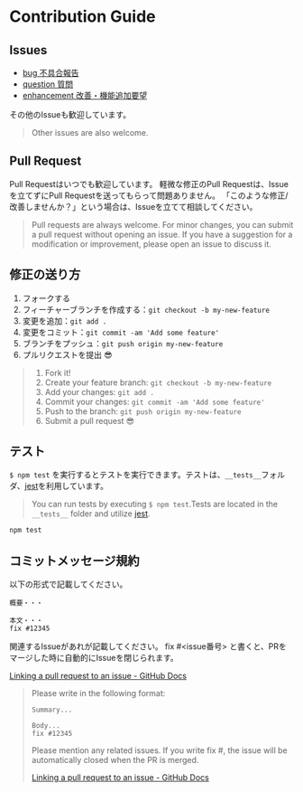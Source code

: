 # Contribution Guide

## Issues

* [bug 不具合報告](https://github.com/maskedeng-tom/use-css/labels/bug)
* [question 質問](https://github.com/maskedeng-tom/use-css/labels/question)
* [enhancement 改善・機能追加要望](https://github.com/maskedeng-tom/use-css/labels/enhancement)

その他のIssueも歓迎しています。

> Other issues are also welcome.

## Pull Request

Pull Requestはいつでも歓迎しています。
軽微な修正のPull Requestは、Issueを立てずにPull Requestを送ってもらって問題ありません。
「このような修正/改善しませんか？」という場合は、Issueを立てて相談してください。

> Pull requests are always welcome.
> For minor changes, you can submit a pull request without opening an issue.
> If you have a suggestion for a modification or improvement, please open an issue to discuss it.

## 修正の送り方

1. フォークする  
2. フィーチャーブランチを作成する：`git checkout -b my-new-feature`  
3. 変更を追加：`git add .`  
4. 変更をコミット：`git commit -am 'Add some feature'`  
5. ブランチをプッシュ：`git push origin my-new-feature`  
6. プルリクエストを提出 :sunglasses:  

> 1. Fork it!
> 2. Create your feature branch: `git checkout -b my-new-feature`
> 3. Add your changes: `git add .`
> 4. Commit your changes: `git commit -am 'Add some feature'`
> 5. Push to the branch: `git push origin my-new-feature`
> 6. Submit a pull request :sunglasses:

## テスト

`$ npm test` を実行するとテストを実行できます。テストは、`__tests__`フォルダ、[jest](https://jestjs.io/ja/)を利用しています。

> You can run tests by executing `$ npm test`.Tests are located in the `__tests__` folder and utilize [jest](https://jestjs.io/ja/).

```sh
npm test
```

## コミットメッセージ規約

以下の形式で記載してください。

```text
概要・・・

本文・・・
fix #12345
```

関連するIssueがあれが記載してください。
fix #<issue番号> と書くと、PRをマージした時に自動的にIssueを閉じられます。

[Linking a pull request to an issue - GitHub Docs](https://docs.github.com/en/issues/tracking-your-work-with-issues/linking-a-pull-request-to-an-issue)

> Please write in the following format:
>
> ```text
> Summary...
> 
> Body...
> fix #12345
> ```
>
> Please mention any related issues.
> If you write fix #<issue number>, the issue will be automatically closed when the PR is merged.
>
> [Linking a pull request to an issue - GitHub Docs](https://docs.github.com/en/issues/tracking-your-work-with-issues/linking-a-pull-request-to-an-issue)
